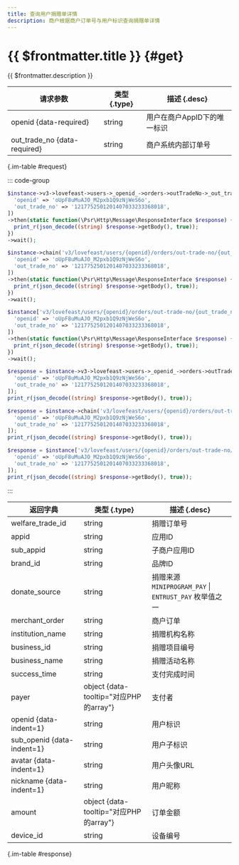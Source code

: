 ```yaml
---
title: 查询用户捐赠单详情
description: 商户根据商户订单号与用户标识查询捐赠单详情
---
```


# {{ $frontmatter.title }} {#get}

{{ $frontmatter.description }}

| 请求参数 | 类型 {.type} | 描述 {.desc}
| --- | --- | ---
| openid {data-required} | string | 用户在商户AppID下的唯一标识
| out_trade_no {data-required} | string | 商户系统内部订单号

{.im-table #request}

::: code-group

```php [异步纯链式]
$instance->v3->lovefeast->users->_openid_->orders->outTradeNo->_out_trade_no_->getAsync([
  'openid' => 'oUpF8uMuAJO_M2pxb1Q9zNjWeS6o',
  'out_trade_no' => '1217752501201407033233368018',
])
->then(static function(\Psr\Http\Message\ResponseInterface $response) {
  print_r(json_decode((string) $response->getBody(), true));
})
->wait();
```

```php [异步声明式]
$instance->chain('v3/lovefeast/users/{openid}/orders/out-trade-no/{out_trade_no}')->getAsync([
  'openid' => 'oUpF8uMuAJO_M2pxb1Q9zNjWeS6o',
  'out_trade_no' => '1217752501201407033233368018',
])
->then(static function(\Psr\Http\Message\ResponseInterface $response) {
  print_r(json_decode((string) $response->getBody(), true));
})
->wait();
```

```php [异步属性式]
$instance['v3/lovefeast/users/{openid}/orders/out-trade-no/{out_trade_no}']->getAsync([
  'openid' => 'oUpF8uMuAJO_M2pxb1Q9zNjWeS6o',
  'out_trade_no' => '1217752501201407033233368018',
])
->then(static function(\Psr\Http\Message\ResponseInterface $response) {
  print_r(json_decode((string) $response->getBody(), true));
})
->wait();
```

```php [同步纯链式]
$response = $instance->v3->lovefeast->users->_openid_->orders->outTradeNo->_out_trade_no_->get([
  'openid' => 'oUpF8uMuAJO_M2pxb1Q9zNjWeS6o',
  'out_trade_no' => '1217752501201407033233368018',
]);
print_r(json_decode((string) $response->getBody(), true));
```

```php [同步声明式]
$response = $instance->chain('v3/lovefeast/users/{openid}/orders/out-trade-no/{out_trade_no}')->get([
  'openid' => 'oUpF8uMuAJO_M2pxb1Q9zNjWeS6o',
  'out_trade_no' => '1217752501201407033233368018',
]);
print_r(json_decode((string) $response->getBody(), true));
```

```php [同步属性式]
$response = $instance['v3/lovefeast/users/{openid}/orders/out-trade-no/{out_trade_no}']->get([
  'openid' => 'oUpF8uMuAJO_M2pxb1Q9zNjWeS6o',
  'out_trade_no' => '1217752501201407033233368018',
]);
print_r(json_decode((string) $response->getBody(), true));
```

:::

| 返回字典 | 类型 {.type} | 描述 {.desc}
| --- | --- | ---
| welfare_trade_id | string | 捐赠订单号
| appid | string | 应用ID
| sub_appid | string | 子商户应用ID
| brand_id | string | 品牌ID
| donate_source | string | 捐赠来源<br/>`MINIPROGRAM_PAY` \| `ENTRUST_PAY` 枚举值之一
| merchant_order | string | 商户订单
| institution_name | string | 捐赠机构名称
| business_id | string | 捐赠项目编号
| business_name | string | 捐赠活动名称
| success_time | string | 支付完成时间
| payer | object {data-tooltip="对应PHP的array"} | 支付者
| openid {data-indent=1} | string | 用户标识
| sub_openid {data-indent=1} | string | 用户子标识
| avatar {data-indent=1} | string | 用户头像URL
| nickname {data-indent=1} | string | 用户昵称
| amount | object {data-tooltip="对应PHP的array"} | 订单金额
| device_id | string | 设备编号

{.im-table #response}
